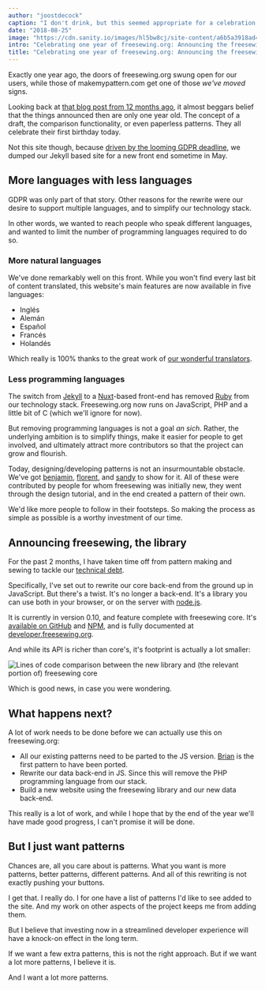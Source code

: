 ```yaml
---
author: "joostdecock"
caption: "I don't drink, but this seemed appropriate for a celebration post ¯\_(ツ)_/¯"
date: "2018-08-25"
image: "https://cdn.sanity.io/images/hl5bw8cj/site-content/a6b5a3918ad412f7fb434413fafcc82107109d87-1920x1276.jpg"
intro: "Celebrating one year of freesewing.org: Announcing the freesewing library"
title: "Celebrating one year of freesewing.org: Announcing the freesewing library"
---
```



Exactly one year ago, the doors of freesewing.org swung open for our users, while those of makemypattern.com get one of those *we've moved* signs.

Looking back at [that blog post from 12 months ago](/blog/open-for-business), it almost beggars belief that the things announced then are only one year old. The concept of a draft, the comparison functionality, or even paperless patterns. They all celebrate their first birthday today.

Not this site though, because [driven by the looming GDPR deadline](/blog/gdpr-plan), we dumped our Jekyll based site for a new front end sometime in May.

## More languages with less languages

GDPR was only part of that story. Other reasons for the rewrite were our desire to support multiple languages, and to simplify our technology stack.

In other words, we wanted to reach people who speak different languages, and wanted to limit the number of programming languages required to do so.

### More natural languages

We've done remarkably well on this front. While you won't find every last bit of content translated, this website's main features are now available in five languages:

 - Inglés
 - Alemán
 - Español
 - Francés
 - Holandés

Which really is 100% thanks to the great work of [our wonderful translators](/i18n/).

### Less programming languages

The switch from [Jekyll]() to a [Nuxt](https://nuxtjs.org/)-based front-end has removed [Ruby](https://www.ruby-lang.org/) from our technology stack. Freesewing.org now runs on JavaScript, PHP and a little bit of C (which we'll ignore for now).

But removing programming languages is not a goal *an sich*. Rather, the underlying ambition is to simplify things, make it easier for people to get involved, and ultimately attract more contributors so that the project can grow and flourish.

Today, designing/developing patterns is not an insurmountable obstacle. We've got [benjamin](/patterns/benjamin), [florent](/patterns/florent), and [sandy](/patterns/sandy) to show for it. All of these were contributed by people for whom freesewing was initially new, they went through the design tutorial, and in the end created a pattern of their own.

We'd like more people to follow in their footsteps. So making the process as simple as possible is a worthy investment of our time.

## Announcing freesewing, the library

For the past 2 months, I have taken time off from pattern making and sewing to tackle our [technical debt](https://en.wikipedia.org/wiki/Technical_debt).

Specifically, I've set out to rewrite our core back-end from the ground up in JavaScript. But there's a twist. It's no longer a back-end. It's a library you can use both in your browser, or on the server with [node.js](https://nodejs.org/).

It is currently in version 0.10, and feature complete with freesewing core. It's [available on GitHub](https://github.com/freesewing/freesewing) and [NPM](https://www.npmjs.com/package/freesewing), and is fully documented at [developer.freesewing.org](https://developer.freesewing.org/).

And while its API is richer than core's, it's footprint is actually a lot smaller:

![Lines of code comparison between the new library and (the relevant portion of) freesewing core](https://posts.freesewing.org/uploads/corevsfreesewing_c9327c9fa3.svg)

Which is good news, in case you were wondering.

## What happens next?

A lot of work needs to be done before we can actually use this on freesewing.org:


 - All our existing patterns need to be parted to the JS version. [Brian](https://github.com/freesewing/brian) is the first pattern to have been ported.
 - Rewrite our data back-end in JS. Since this will remove the PHP programming language from our stack.
 - Build a new website using the freesewing library and our new data back-end.

This really is a lot of work, and while I hope that by the end of the year we'll have made good progress, I can't promise it will be done.

## But I just want patterns

Chances are, all you care about is patterns. What you want is more patterns, better patterns, different patterns. And all of this rewriting is not exactly pushing your buttons.

I get that. I really do. I for one have a list of patterns I'd like to see added to the site. And my work on other aspects of the project keeps me from adding them.

But I believe that investing now in a streamlined developer experience will have a knock-on effect in the long term.

If we want a few extra patterns, this is not the right approach. But if we want a lot more patterns, I believe it is.

And I want a lot more patterns.

